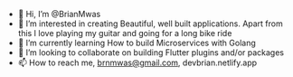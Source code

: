 - 👋 Hi, I’m @BrianMwas
- 👀 I’m interested in creating Beautiful, well built applications. Apart from this I love playing my guitar and going for a long bike ride
- 🌱 I’m currently learning How to build Microservices with Golang
- 💞️ I’m looking to collaborate on building Flutter plugins and/or packages
- 📫 How to reach me, brnmwas@gmail.com, devbrian.netlify.app

<!---
BrianMwas/BrianMwas is a ✨ special ✨ repository because its `README.md` (this file) appears on your GitHub profile.
You can click the Preview link to take a look at your changes.
--->
